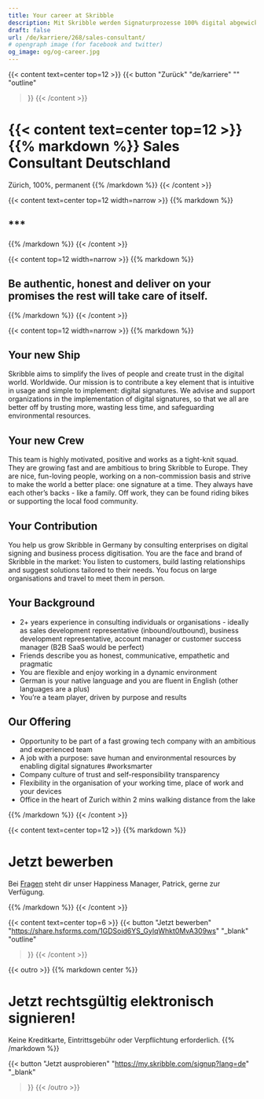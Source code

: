 ```yaml
---
title: Your career at Skribble
description: Mit Skribble werden Signaturprozesse 100% digital abgewickelt, basierend auf der qualifizierten elektronischen Signatur “QES” - die e-Unterschrift, die vor Schweizer und EU Gesetz der handschriftlichen Unterschrift gleichgestellt ist.
draft: false
url: /de/karriere/268/sales-consultant/
# opengraph image (for facebook and twitter)
og_image: og/og-career.jpg
---
```


{{< content text=center top=12 >}}
{{< button
  "Zurück"
  "de/karriere"
  ""
  "outline"
>}}
{{< /content >}}

{{< content text=center top=12 >}}
{{% markdown %}}
Sales Consultant 
Deutschland
===============
Zürich, 100%, permanent
{{% /markdown %}}
{{< /content >}}

{{< content text=center top=12 width=narrow >}}
{{% markdown %}}
## ***
{{% /markdown %}}
{{< /content >}}

{{< content top=12 width=narrow >}}
{{% markdown %}}
## Be authentic, honest and deliver on your promises the rest will take care of itself. 
{{% /markdown %}}
{{< /content >}}

{{< content top=12 width=narrow >}}
{{% markdown %}}
## Your new Ship
Skribble aims to simplify the lives of people and create trust in the digital world. Worldwide. Our mission is to contribute a key element that is intuitive in usage and simple to implement: digital signatures. We advise and support organizations in the implementation of digital signatures, so that we all are better off by trusting more, wasting less time, and safeguarding environmental resources.  

## Your new Crew
This team is highly motivated, positive and works as a tight-knit squad. They are growing fast and are ambitious to bring Skribble to Europe. They are nice, fun-loving people, working on a non-commission basis and strive to make the world a better place: one signature at a time. They always have each other’s backs - like a family. Off work, they can be found riding bikes or supporting the local food community.

## Your Contribution
You help us grow Skribble in Germany by consulting enterprises on digital signing and business process digitisation. You are the face and brand of Skribble in the market: You listen to customers, build lasting relationships and suggest solutions tailored to their needs. You focus on large organisations and travel to meet them in person.

## Your Background
- 2+ years experience in consulting individuals or organisations - ideally as sales development representative (inbound/outbound), business development representative, account manager or customer success manager (B2B SaaS would be perfect)
- Friends describe you as honest, communicative, empathetic and pragmatic
- You are flexible and enjoy working in a dynamic environment
- German is your native language and you are fluent in English (other languages are a plus)
- You’re a team player, driven by purpose and results


## Our Offering
- Opportunity to be part of a fast growing tech company with an ambitious and experienced team 
- A job with a purpose: save human and environmental resources by enabling digital signatures #worksmarter
- Company culture of trust and self-responsibility  transparency
- Flexibility in the organisation of your working time, place of work and your devices
- Office in the heart of Zurich within 2 mins walking distance from the lake

{{% /markdown %}}
{{< /content >}}

{{< content text=center top=12 >}}
{{% markdown %}}
# Jetzt bewerben
Bei [Fragen](https://help.skribble.com/kb-tickets/new) steht dir unser Happiness Manager, Patrick, 
gerne zur Verfügung.

{{% /markdown %}}
{{< /content >}}

{{< content text=center top=6 >}}
{{< button
  "Jetzt bewerben"
  "https://share.hsforms.com/1GDSoid6YS_GylqWhkt0MvA309ws"
  "_blank"
  "outline"
>}}
{{< /content >}}


[//]: # (--------------------------------------------------------------------------------------------------------------)

{{< outro   >}}
{{% markdown center %}}
# Jetzt rechtsgültig elektronisch signieren!
Keine Kreditkarte, Eintrittsgebühr oder
Verpflichtung erforderlich.
{{% /markdown %}}

{{< button
  "Jetzt ausprobieren"
  "https://my.skribble.com/signup?lang=de"
  "_blank"
>}}
{{< /outro >}}